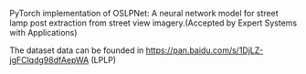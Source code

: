 PyTorch implementation of OSLPNet: A neural network model for street lamp post extraction from street view imagery.(Accepted by Expert Systems with Applications)

The dataset data can be founded in https://pan.baidu.com/s/1DjLZ-jgFClqdg98dfAepWA (LPLP)

